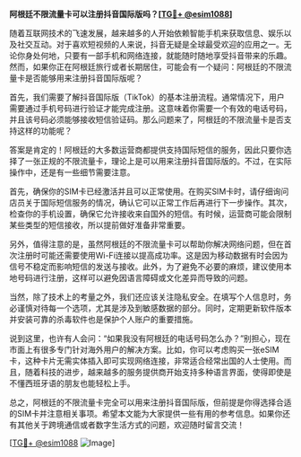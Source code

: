 **阿根廷不限流量卡可以注册抖音国际版吗？[[TG💪+ @esim1088](https://t.me/s/esim1088)]**

随着互联网技术的飞速发展，越来越多的人开始依赖智能手机来获取信息、娱乐以及社交互动。对于喜欢短视频的人来说，抖音无疑是全球最受欢迎的应用之一。无论你身处何地，只要有一部手机和网络连接，就能随时随地享受抖音带来的乐趣。然而，如果你正在阿根廷旅行或者长期居住，可能会有一个疑问：阿根廷的不限流量卡是否能够用来注册抖音国际版呢？

首先，我们需要了解抖音国际版（TikTok）的基本注册流程。通常情况下，用户需要通过手机号码进行验证才能完成注册。这意味着你需要一个有效的电话号码，并且该号码必须能够接收短信验证码。那么问题来了，阿根廷的不限流量卡是否支持这样的功能呢？

答案是肯定的！阿根廷的大多数运营商都提供支持国际短信的服务，因此只要你选择了一张正规的不限流量卡，理论上是可以用来注册抖音国际版的。不过，在实际操作中，还是有一些细节需要注意。

首先，确保你的SIM卡已经激活并且可以正常使用。在购买SIM卡时，请仔细询问店员关于国际短信服务的情况，确认它可以正常工作后再进行下一步操作。其次，检查你的手机设置，确保它允许接收来自国外的短信。有时候，运营商可能会限制某些类型的短信接收，所以提前做好准备非常重要。

另外，值得注意的是，虽然阿根廷的不限流量卡可以帮助你解决网络问题，但在首次注册时可能还需要使用Wi-Fi连接以提高成功率。这是因为移动数据有时会因为信号不稳定而影响短信的发送与接收。此外，为了避免不必要的麻烦，建议使用本地号码进行注册，这样可以避免因语言障碍或文化差异而导致的问题。

当然，除了技术上的考量之外，我们还应该关注隐私安全。在填写个人信息时，务必谨慎对待每一个选项，尤其是涉及到敏感数据的部分。同时，定期更新软件版本并安装可靠的杀毒软件也是保护个人账户的重要措施。

说到这里，也许有人会问：“如果我没有阿根廷的电话号码怎么办？”别担心，现在市面上有很多专门针对海外用户的解决方案。比如，你可以考虑购买一张eSIM卡，这种卡片无需实体插入即可实现网络连接，非常适合经常出国的人士使用。而且，随着科技的进步，越来越多的服务提供商开始支持多种语言界面，使得即使是不懂西班牙语的朋友也能轻松上手。

总之，阿根廷的不限流量卡完全可以用来注册抖音国际版，但前提是你得选择合适的SIM卡并注意相关事项。希望本文能为大家提供一些有用的参考信息。如果你还有其他关于跨境通信或者数字生活方式的问题，欢迎随时留言交流！

[[TG💪+ @esim1088](https://t.me/s/esim1088) ![Image](https://i.postimg.cc/4NQfJmqS/Snipaste-2025-05-13-00-14-12.png)]